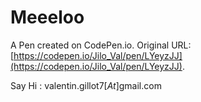 # Meeeloo

A Pen created on CodePen.io. Original URL: [https://codepen.io/Jilo_Val/pen/LYeyzJJ](https://codepen.io/Jilo_Val/pen/LYeyzJJ).

Say Hi : valentin.gillot7[_At_]gmail.com
